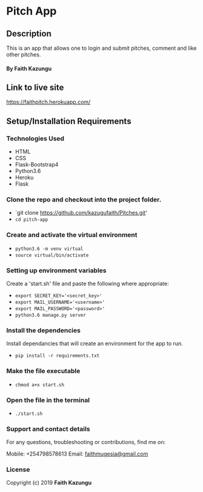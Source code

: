 # Pitch App

## Description

This is an app that allows one to login and submit pitches, comment and like other pitches.


#### By **Faith Kazungu**

## Link to live site
https://faithpitch.herokuapp.com/




## Setup/Installation Requirements

### Technologies Used

- HTML
- CSS
- Flask-Bootstrap4
- Python3.6
- Heroku
- Flask

### Clone the repo and checkout into the project folder.

- `git clone https://github.com/kazugufaith/Pitches.git'
- `cd pitch-app`

### Create and activate the virtual environment

- `python3.6 -m venv virtual`
- `source virtual/bin/activate`

### Setting up environment variables

Create a 'start.sh' file and paste the following where appropriate:

- `export SECRET_KEY='<secret_key>'`
- `export MAIL_USERNAME='<username>'`
- `export MAIL_PASSWORD='<password>'`
- `python3.6 manage.py server`

### Install the dependencies

Install dependancies that will create an environment for the app to run.

- `pip install -r requirements.txt`

### Make the file executable

- `chmod a+x start.sh`

### Open the file in the terminal

- `./start.sh`


### Support and contact details
For any questions, troubleshooting or contributions, find me on:

Mobile: +254798578613
Email: faithmugesia@gmail.com


### License

Copyright (c) 2019 **Faith Kazungu**

